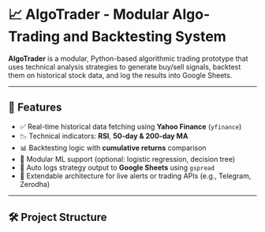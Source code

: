 # 📈 AlgoTrader - Modular Algo-Trading and Backtesting System

**AlgoTrader** is a modular, Python-based algorithmic trading prototype that uses technical analysis strategies to generate buy/sell signals, backtest them on historical stock data, and log the results into Google Sheets.

---

## 🚀 Features

- ✅ Real-time historical data fetching using **Yahoo Finance** (`yfinance`)
- 📉 Technical indicators: **RSI**, **50-day & 200-day MA**
- 📊 Backtesting logic with **cumulative returns** comparison
- 🧠 Modular ML support (optional: logistic regression, decision tree)
- 📄 Auto logs strategy output to **Google Sheets** using `gspread`
- 🔔 Extendable architecture for live alerts or trading APIs (e.g., Telegram, Zerodha)

---

## 🛠️ Project Structure

